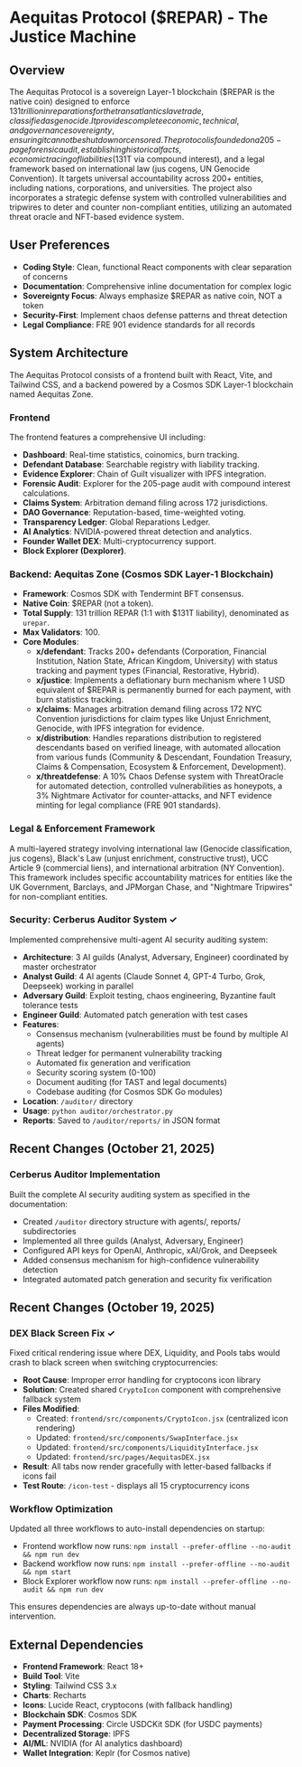 # Aequitas Protocol ($REPAR) - The Justice Machine

## Overview

The Aequitas Protocol is a sovereign Layer-1 blockchain ($REPAR is the native coin) designed to enforce $131 trillion in reparations for the transatlantic slave trade, classified as genocide. It provides complete economic, technical, and governance sovereignty, ensuring it cannot be shut down or censored. The protocol is founded on a 205-page forensic audit, establishing historical facts, economic tracing of liabilities ($131T via compound interest), and a legal framework based on international law (jus cogens, UN Genocide Convention). It targets universal accountability across 200+ entities, including nations, corporations, and universities. The project also incorporates a strategic defense system with controlled vulnerabilities and tripwires to deter and counter non-compliant entities, utilizing an automated threat oracle and NFT-based evidence system.

## User Preferences

- **Coding Style**: Clean, functional React components with clear separation of concerns
- **Documentation**: Comprehensive inline documentation for complex logic
- **Sovereignty Focus**: Always emphasize $REPAR as native coin, NOT a token
- **Security-First**: Implement chaos defense patterns and threat detection
- **Legal Compliance**: FRE 901 evidence standards for all records

## System Architecture

The Aequitas Protocol consists of a frontend built with React, Vite, and Tailwind CSS, and a backend powered by a Cosmos SDK Layer-1 blockchain named Aequitas Zone.

### Frontend
The frontend features a comprehensive UI including:
- **Dashboard**: Real-time statistics, coinomics, burn tracking.
- **Defendant Database**: Searchable registry with liability tracking.
- **Evidence Explorer**: Chain of Guilt visualizer with IPFS integration.
- **Forensic Audit**: Explorer for the 205-page audit with compound interest calculations.
- **Claims System**: Arbitration demand filing across 172 jurisdictions.
- **DAO Governance**: Reputation-based, time-weighted voting.
- **Transparency Ledger**: Global Reparations Ledger.
- **AI Analytics**: NVIDIA-powered threat detection and analytics.
- **Founder Wallet DEX**: Multi-cryptocurrency support.
- **Block Explorer (Dexplorer)**.

### Backend: Aequitas Zone (Cosmos SDK Layer-1 Blockchain)
- **Framework**: Cosmos SDK with Tendermint BFT consensus.
- **Native Coin**: $REPAR (not a token).
- **Total Supply**: 131 trillion REPAR (1:1 with $131T liability), denominated as `urepar`.
- **Max Validators**: 100.
- **Core Modules**:
    - **x/defendant**: Tracks 200+ defendants (Corporation, Financial Institution, Nation State, African Kingdom, University) with status tracking and payment types (Financial, Restorative, Hybrid).
    - **x/justice**: Implements a deflationary burn mechanism where 1 USD equivalent of $REPAR is permanently burned for each payment, with burn statistics tracking.
    - **x/claims**: Manages arbitration demand filing across 172 NYC Convention jurisdictions for claim types like Unjust Enrichment, Genocide, with IPFS integration for evidence.
    - **x/distribution**: Handles reparations distribution to registered descendants based on verified lineage, with automated allocation from various funds (Community & Descendant, Foundation Treasury, Claims & Compensation, Ecosystem & Enforcement, Development).
    - **x/threatdefense**: A 10% Chaos Defense system with ThreatOracle for automated detection, controlled vulnerabilities as honeypots, a 3% Nightmare Activator for counter-attacks, and NFT evidence minting for legal compliance (FRE 901 standards).

### Legal & Enforcement Framework
A multi-layered strategy involving international law (Genocide classification, jus cogens), Black's Law (unjust enrichment, constructive trust), UCC Article 9 (commercial liens), and international arbitration (NY Convention). This framework includes specific accountability matrices for entities like the UK Government, Barclays, and JPMorgan Chase, and "Nightmare Tripwires" for non-compliant entities.

### Security: Cerberus Auditor System ✓
Implemented comprehensive multi-agent AI security auditing system:
- **Architecture**: 3 AI guilds (Analyst, Adversary, Engineer) coordinated by master orchestrator
- **Analyst Guild**: 4 AI agents (Claude Sonnet 4, GPT-4 Turbo, Grok, Deepseek) working in parallel
- **Adversary Guild**: Exploit testing, chaos engineering, Byzantine fault tolerance tests
- **Engineer Guild**: Automated patch generation with test cases
- **Features**:
  - Consensus mechanism (vulnerabilities must be found by multiple AI agents)
  - Threat ledger for permanent vulnerability tracking
  - Automated fix generation and verification
  - Security scoring system (0-100)
  - Document auditing (for TAST and legal documents)
  - Codebase auditing (for Cosmos SDK Go modules)
- **Location**: `/auditor/` directory
- **Usage**: `python auditor/orchestrator.py`
- **Reports**: Saved to `/auditor/reports/` in JSON format

## Recent Changes (October 21, 2025)

### Cerberus Auditor Implementation
Built the complete AI security auditing system as specified in the documentation:
- Created `/auditor` directory structure with agents/, reports/ subdirectories
- Implemented all three guilds (Analyst, Adversary, Engineer)
- Configured API keys for OpenAI, Anthropic, xAI/Grok, and Deepseek
- Added consensus mechanism for high-confidence vulnerability detection
- Integrated automated patch generation and security fix verification

## Recent Changes (October 19, 2025)

### DEX Black Screen Fix ✓
Fixed critical rendering issue where DEX, Liquidity, and Pools tabs would crash to black screen when switching cryptocurrencies:
- **Root Cause**: Improper error handling for cryptocons icon library
- **Solution**: Created shared `CryptoIcon` component with comprehensive fallback system
- **Files Modified**:
  - Created: `frontend/src/components/CryptoIcon.jsx` (centralized icon rendering)
  - Updated: `frontend/src/components/SwapInterface.jsx`
  - Updated: `frontend/src/components/LiquidityInterface.jsx`
  - Updated: `frontend/src/pages/AequitasDEX.jsx`
- **Result**: All tabs now render gracefully with letter-based fallbacks if icons fail
- **Test Route**: `/icon-test` - displays all 15 cryptocurrency icons

### Workflow Optimization
Updated all three workflows to auto-install dependencies on startup:
- Frontend workflow now runs: `npm install --prefer-offline --no-audit && npm run dev`
- Backend workflow now runs: `npm install --prefer-offline --no-audit && npm start`
- Block Explorer workflow now runs: `npm install --prefer-offline --no-audit && npm run dev`

This ensures dependencies are always up-to-date without manual intervention.

## External Dependencies

- **Frontend Framework**: React 18+
- **Build Tool**: Vite
- **Styling**: Tailwind CSS 3.x
- **Charts**: Recharts
- **Icons**: Lucide React, cryptocons (with fallback handling)
- **Blockchain SDK**: Cosmos SDK
- **Payment Processing**: Circle USDCKit SDK (for USDC payments)
- **Decentralized Storage**: IPFS
- **AI/ML**: NVIDIA (for AI analytics dashboard)
- **Wallet Integration**: Keplr (for Cosmos native)